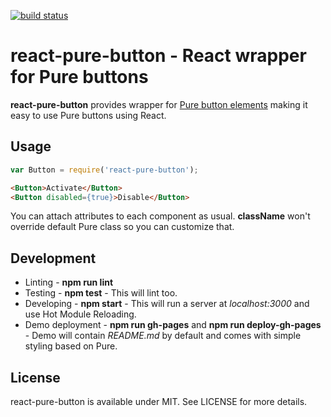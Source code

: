 [![build status](https://secure.travis-ci.org/bebraw/react-pure-button.png)](http://travis-ci.org/bebraw/react-pure-button)
# react-pure-button - React wrapper for Pure buttons

**react-pure-button** provides wrapper for [Pure button elements](http://purecss.io/buttons/) making it easy to use Pure buttons using React.

## Usage

```js
var Button = require('react-pure-button');
```

```html
<Button>Activate</Button>
<Button disabled={true}>Disable</Button>
```

You can attach attributes to each component as usual. **className** won't override default Pure class so you can customize that.

## Development

* Linting - **npm run lint**
* Testing - **npm test** - This will lint too.
* Developing - **npm start** - This will run a server at *localhost:3000* and use Hot Module Reloading.
* Demo deployment - **npm run gh-pages** and **npm run deploy-gh-pages** - Demo will contain *README.md* by default and comes with simple styling based on Pure.

## License

react-pure-button is available under MIT. See LICENSE for more details.

